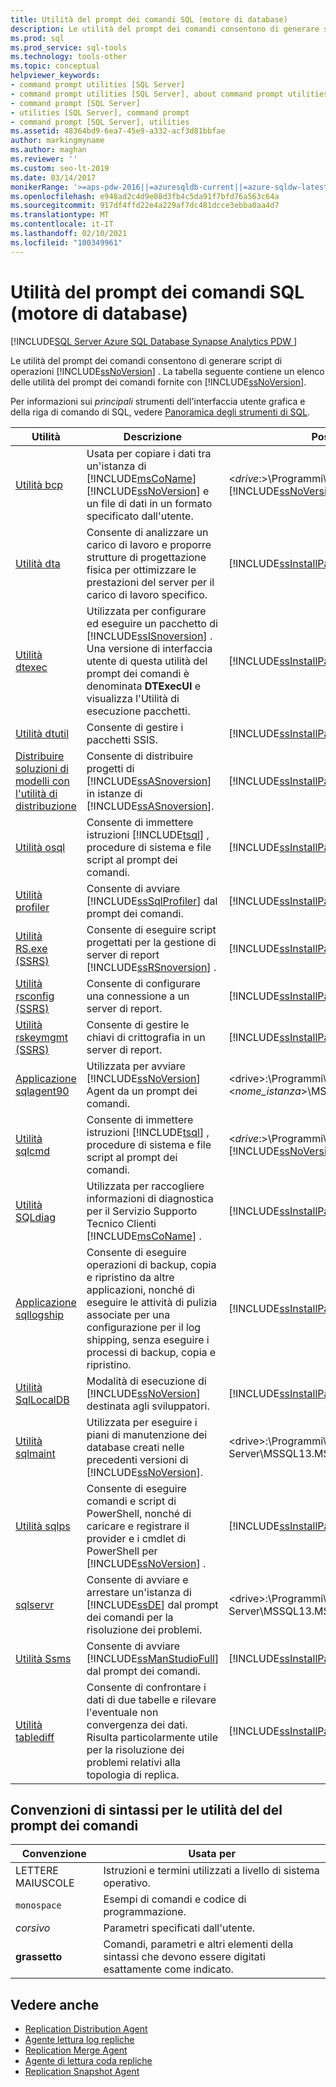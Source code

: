 ```yaml
---
title: Utilità del prompt dei comandi SQL (motore di database)
description: Le utilità del prompt dei comandi consentono di generare script di operazioni SQL Server. Questo articolo descrive numerose utilità del prompt dei comandi incluse in SQL Server.
ms.prod: sql
ms.prod_service: sql-tools
ms.technology: tools-other
ms.topic: conceptual
helpviewer_keywords:
- command prompt utilities [SQL Server]
- command prompt utilities [SQL Server], about command prompt utilities
- command prompt [SQL Server]
- utilities [SQL Server], command prompt
- command prompt [SQL Server], utilities
ms.assetid: 48364bd9-6ea7-45e9-a332-acf3d81bbfae
author: markingmyname
ms.author: maghan
ms.reviewer: ''
ms.custom: seo-lt-2019
ms.date: 03/14/2017
monikerRange: '>=aps-pdw-2016||=azuresqldb-current||=azure-sqldw-latest||>=sql-server-2016||>=sql-server-linux-2017'
ms.openlocfilehash: e948ad2c4d9e08d3fb4c5da91f7bfd76a563c64a
ms.sourcegitcommit: 917df4ffd22e4a229af7dc481dcce3ebba0aa4d7
ms.translationtype: MT
ms.contentlocale: it-IT
ms.lasthandoff: 02/10/2021
ms.locfileid: "100349961"
---
```

# <a name="sql-command-prompt-utilities-database-engine"></a>Utilità del prompt dei comandi SQL (motore di database)

[!INCLUDE[SQL Server Azure SQL Database Synapse Analytics PDW ](../includes/applies-to-version/sql-asdb-asdbmi-asa-pdw.md)]

Le utilità del prompt dei comandi consentono di generare script di operazioni [!INCLUDE[ssNoVersion](../includes/ssnoversion-md.md)] . La tabella seguente contiene un elenco delle utilità del prompt dei comandi fornite con [!INCLUDE[ssNoVersion](../includes/ssnoversion-md.md)].

Per informazioni sui *principali* strumenti dell'interfaccia utente grafica e della riga di comando di SQL, vedere [Panoramica degli strumenti di SQL](overview-sql-tools.md).

|**Utilità**|**Descrizione**|**Posizione di installazione**|  
|-----------------|---------------------|----------------------|  
|[Utilità bcp](../tools/bcp-utility.md)|Usata per copiare i dati tra un'istanza di [!INCLUDE[msCoName](../includes/msconame-md.md)] [!INCLUDE[ssNoVersion](../includes/ssnoversion-md.md)] e un file di dati in un formato specificato dall'utente.|\<*drive*:>\Programmi\\[!INCLUDE[msCoName](../includes/msconame-md.md)][!INCLUDE[ssNoVersion](../includes/ssnoversion-md.md)]\Client SDK\ODBC\110\Tools\Binn|  
|[Utilità dta](../tools/dta/dta-utility.md)|Consente di analizzare un carico di lavoro e proporre strutture di progettazione fisica per ottimizzare le prestazioni del server per il carico di lavoro specifico.|[!INCLUDE[ssInstallPathVar](../includes/ssinstallpathvar-md.md)]Tools\Binn|  
|[Utilità dtexec](../integration-services/packages/dtexec-utility.md)|Utilizzata per configurare ed eseguire un pacchetto di [!INCLUDE[ssISnoversion](../includes/ssisnoversion-md.md)] . Una versione di interfaccia utente di questa utilità del prompt dei comandi è denominata **DTExecUI** e visualizza l'Utilità di esecuzione pacchetti.|[!INCLUDE[ssInstallPathVar](../includes/ssinstallpathvar-md.md)]DTS\Binn|  
|[Utilità dtutil](../integration-services/dtutil-utility.md)|Consente di gestire i pacchetti SSIS.|[!INCLUDE[ssInstallPathVar](../includes/ssinstallpathvar-md.md)]DTS\Binn|  
|[Distribuire soluzioni di modelli con l'utilità di distribuzione](/analysis-services/multidimensional-models/deploy-model-solutions-with-the-deployment-utility)|Consente di distribuire progetti di [!INCLUDE[ssASnoversion](../includes/ssasnoversion-md.md)] in istanze di [!INCLUDE[ssASnoversion](../includes/ssasnoversion-md.md)].|[!INCLUDE[ssInstallPathVar](../includes/ssinstallpathvar-md.md)]Tools\Binn\VShell\Common7\IDE|   
|[Utilità osql](../tools/osql-utility.md)|Consente di immettere istruzioni [!INCLUDE[tsql](../includes/tsql-md.md)] , procedure di sistema e file script al prompt dei comandi.|[!INCLUDE[ssInstallPathVar](../includes/ssinstallpathvar-md.md)]Tools\Binn|  
|[Utilità profiler](../tools/profiler-utility.md)|Consente di avviare [!INCLUDE[ssSqlProfiler](../includes/sssqlprofiler-md.md)] dal prompt dei comandi.|[!INCLUDE[ssInstallPathVar](../includes/ssinstallpathvar-md.md)]Tools\Binn|  
|[Utilità RS.exe &#40;SSRS&#41;](../reporting-services/tools/rs-exe-utility-ssrs.md)|Consente di eseguire script progettati per la gestione di server di report [!INCLUDE[ssRSnoversion](../includes/ssrsnoversion-md.md)] .|[!INCLUDE[ssInstallPathVar](../includes/ssinstallpathvar-md.md)]Tools\Binn|  
|[Utilità rsconfig &#40;SSRS&#41;](../reporting-services/tools/rsconfig-utility-ssrs.md)|Consente di configurare una connessione a un server di report.|[!INCLUDE[ssInstallPathVar](../includes/ssinstallpathvar-md.md)]Tools\Binn|  
|[Utilità rskeymgmt &#40;SSRS&#41;](../reporting-services/tools/rskeymgmt-utility-ssrs.md)|Consente di gestire le chiavi di crittografia in un server di report.|[!INCLUDE[ssInstallPathVar](../includes/ssinstallpathvar-md.md)]Tools\Binn|  
|[Applicazione sqlagent90](../tools/sqlagent90-application.md)|Utilizzata per avviare [!INCLUDE[ssNoVersion](../includes/ssnoversion-md.md)] Agent da un prompt dei comandi.|\<drive>:\Programmi\Microsoft SQL Server\\<*nome_istanza*>\MSSQL\Binn|  
|[Utilità sqlcmd](../tools/sqlcmd-utility.md)|Consente di immettere istruzioni [!INCLUDE[tsql](../includes/tsql-md.md)] , procedure di sistema e file script al prompt dei comandi.|\<*drive*:>\Programmi\\[!INCLUDE[msCoName](../includes/msconame-md.md)][!INCLUDE[ssNoVersion](../includes/ssnoversion-md.md)]\Client SDK\ODBC\110\Tools\Binn|  
|[Utilità SQLdiag](../tools/sqldiag-utility.md)|Utilizzata per raccogliere informazioni di diagnostica per il Servizio Supporto Tecnico Clienti [!INCLUDE[msCoName](../includes/msconame-md.md)] .|[!INCLUDE[ssInstallPathVar](../includes/ssinstallpathvar-md.md)]Tools\Binn|  
|[Applicazione sqllogship](../tools/sqllogship-application.md)|Consente di eseguire operazioni di backup, copia e ripristino da altre applicazioni, nonché di eseguire le attività di pulizia associate per una configurazione per il log shipping, senza eseguire i processi di backup, copia e ripristino.|[!INCLUDE[ssInstallPathVar](../includes/ssinstallpathvar-md.md)]Tools\Binn|  
|[Utilità SqlLocalDB](../tools/sqllocaldb-utility.md)|Modalità di esecuzione di [!INCLUDE[ssNoVersion](../includes/ssnoversion-md.md)] destinata agli sviluppatori.|[!INCLUDE[ssInstallPathVar](../includes/ssinstallpathvar-md.md)]Tools\Binn|  
|[Utilità sqlmaint](../tools/sqlmaint-utility.md)|Utilizzata per eseguire i piani di manutenzione dei database creati nelle precedenti versioni di [!INCLUDE[ssNoVersion](../includes/ssnoversion-md.md)].|\<drive>:\Programmi\Microsoft SQL Server\MSSQL13.MSSQLSERVER\MSSQL\Binn|  
|[Utilità sqlps](../tools/sqlps-utility.md)|Consente di eseguire comandi e script di PowerShell, nonché di caricare e registrare il provider e i cmdlet di PowerShell per [!INCLUDE[ssNoVersion](../includes/ssnoversion-md.md)] .|[!INCLUDE[ssInstallPathVar](../includes/ssinstallpathvar-md.md)]Tools\Binn|  
|[sqlservr](../tools/sqlservr-application.md)|Consente di avviare e arrestare un'istanza di [!INCLUDE[ssDE](../includes/ssde-md.md)] dal prompt dei comandi per la risoluzione dei problemi.|\<drive>:\Programmi\Microsoft SQL Server\MSSQL13.MSSQLSERVER\MSSQL\Binn|  
|[Utilità Ssms](../ssms/ssms-utility.md)|Consente di avviare [!INCLUDE[ssManStudioFull](../includes/ssmanstudiofull-md.md)] dal prompt dei comandi.|[!INCLUDE[ssInstallPathVar](../includes/ssinstallpathvar-md.md)]Tools\Binn\VSShell\Common7\IDE|  
|[Utilità tablediff](../tools/tablediff-utility.md)|Consente di confrontare i dati di due tabelle e rilevare l'eventuale non convergenza dei dati. Risulta particolarmente utile per la risoluzione dei problemi relativi alla topologia di replica.|[!INCLUDE[ssInstallPathVar](../includes/ssinstallpathvar-md.md)]COM|  

## <a name="command-prompt-utilities-syntax-conventions"></a>Convenzioni di sintassi per le utilità del del prompt dei comandi  
  
|**Convenzione**|**Usata per**|  
|--------------------|------------------|  
|LETTERE MAIUSCOLE|Istruzioni e termini utilizzati a livello di sistema operativo.|  
|`monospace`|Esempi di comandi e codice di programmazione.|  
|*corsivo*|Parametri specificati dall'utente.|  
|**grassetto**|Comandi, parametri e altri elementi della sintassi che devono essere digitati esattamente come indicato.|  

## <a name="see-also"></a>Vedere anche

* [Replication Distribution Agent](../relational-databases/replication/agents/replication-distribution-agent.md)
* [Agente lettura log repliche](../relational-databases/replication/agents/replication-log-reader-agent.md)
* [Replication Merge Agent](../relational-databases/replication/agents/replication-merge-agent.md)
* [Agente di lettura coda repliche](../relational-databases/replication/agents/replication-queue-reader-agent.md)
* [Replication Snapshot Agent](../relational-databases/replication/agents/replication-snapshot-agent.md)